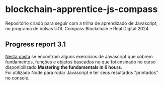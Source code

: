 # blockchain-apprentice-js-compass
Repositório criado para seguir com a trilha de aprendizado de Javascript, no programa de bolsas UOL Compass Blockchain e Real Digital 2024

## Progress report 3.1

[Nesta pasta](./progress%20report%203.1/) se encontram alguns exercícios de Javascript que cobrem fundamentos, funções e objetos baseados no que foi ensinado no curso disponibilizado __Mastering the fundamentals in 6 hours__. <br>
Foi utilizado Node para rodar Javascript e ter seus resultados "printados" no console.
